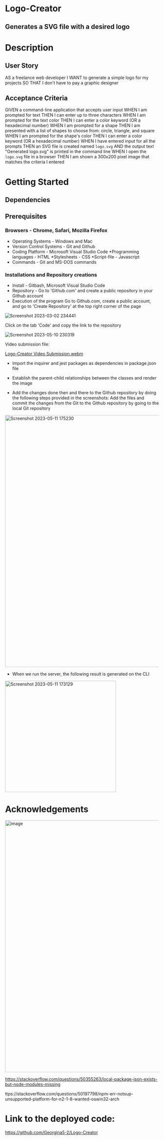 # Logo-Creator
## Generates a SVG file with a desired logo
# Description
## User Story

AS a freelance web developer
I WANT to generate a simple logo for my projects
SO THAT I don't have to pay a graphic designer

## Acceptance Criteria

GIVEN a command-line application that accepts user input
WHEN I am prompted for text
THEN I can enter up to three characters
WHEN I am prompted for the text color
THEN I can enter a color keyword (OR a hexadecimal number)
WHEN I am prompted for a shape
THEN I am presented with a list of shapes to choose from: circle, triangle, and square
WHEN I am prompted for the shape's color
THEN I can enter a color keyword (OR a hexadecimal number)
WHEN I have entered input for all the prompts
THEN an SVG file is created named `logo.svg`
AND the output text "Generated logo.svg" is printed in the command line
WHEN I open the `logo.svg` file in a browser
THEN I am shown a 300x200 pixel image that matches the criteria I entered

# Getting Started
## Dependencies
## Prerequisites
### Browsers - Chrome, Safari, Mozilla Firefox
* Operating Systems - Windows and Mac
* Version Control Systems - Git and Github
* Coding Platform - Microsoft Visual Studio Code *Programming languages - HTML *Stylesheets - CSS *Script-file - Javascript
* Commands - Git and MS-DOS commands
### Installations and Repository creations
* Install - Gitbash, Microsoft Visual Studio Code
* Repository - Go to 'Github.com' and create a public repository in your Github account
* Execution of the program
Go to Github.com, create a public account, and go to 'Create Repository' at the top right corner of the page

![Screenshot 2023-03-02 234441](https://user-images.githubusercontent.com/122113060/222635558-4c891feb-0494-4cb2-b0d9-42503ed83efa.png)

Click on the tab 'Code' and copy the link to the repository

![Screenshot 2023-05-10 230319](https://github.com/Georgina5-2/Logo-Creator/assets/122113060/c000149f-bb79-428a-92f4-7df1ebfcaca8)

Video submission file:



[Logo-Creator Video Submission.webm](https://github.com/Georgina5-2/Logo-Creator/assets/122113060/134c7fe4-c065-479e-b18c-bbd47f7a217a)



* Import the inquirer and jest packages as dependencies in package.json file
* Establish the parent-child relationships between the classes and render the image

* Add the changes done then and there to the Github repository by doing the following steps provided in the screenshots: Add the files and commit the changes from the Git to the Github repository by going to the local Git repository

<img width="822" alt="Screenshot 2023-05-11 175230" src="https://github.com/Georgina5-2/Logo-Creator/assets/122113060/8f644bdb-94f1-49ca-ac54-dd691c8185e6">

* When we run the server, the following result is generated on the CLI

<img width="363" alt="Screenshot 2023-05-11 173129" src="https://github.com/Georgina5-2/Logo-Creator/assets/122113060/97672203-e54e-4fb7-b44b-28ae7f7bb6c4">

# Acknowledgements

<img width="822" alt="image" src="https://github.com/Georgina5-2/Logo-Creator/assets/122113060/1e6e3317-24f2-460d-b840-507d0da5baa0">

https://stackoverflow.com/questions/50355263/local-package-json-exists-but-node-modules-missing

ttps://stackoverflow.com/questions/50197798/npm-err-notsup-unsupported-platform-for-n2-1-8-wanted-oswin32-arch

# Link to the deployed code:

https://github.com/Georgina5-2/Logo-Creator







